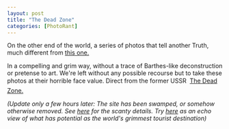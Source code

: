 ```yaml
---
layout: post
title: "The Dead Zone"
categories: [PhotoRant]
---
```

On the other end of the world, a series of photos that tell another Truth, much different from <a href="/blog/archives/000293.html">this one.</a>

In a compelling and grim way, without a trace of Barthes-like deconstruction or pretense to art. We're left without any possible recourse but to take these photos at their horrible face value. Direct from the former USSR &#151; <a href="http://www.angelfire.com/extreme4/kiddofspeed/page2.html">The Dead Zone.</a>

<i>(Update only a few hours later: The site has been swamped, or somehow otherwise removed. See <a href="http://www.angelfire.com/extreme4/kiddofspeed/">here</a> for the scanty details. Try <a href="http://www.geocities.com/pripyatcity/argazkiak.htm">here</a> as an echo view of what has potential as the world's grimmest tourist destination)</i>
